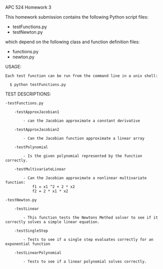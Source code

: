 APC 524 Homework 3 

This homework submission contains the following Python script files:

  - testFunctions.py
  - testNewton.py 

which depend on the following class and function definition files:

  - functions.py
  - newton.py


USAGE: 

    Each test function can be run from the command line in a unix shell:

      $ python testFunctions.py

TEST DESCRIPTIONS:

    -testFunctions.py

        -testApproxJacobian1

            - can the Jacobian approximate a constant derivative

        -testApproxJacobian2

            - Can the Jacobian function approximate a linear array

        -testPolynomial

            - Is the given polynomial represented by the function correctly.

        -testMultivariateLinear

            - Can the Jacobian approximate a nonlinear multivariate function: 
                f1 = x1 ^2 + 2 * x2 
                f2 = 2 * x1 * x2

    -testNewton.py

        -testLinear

            - This function tests the Newtons Method solver to see if it correctly solves a simple linear equation. 

        -testSingleStep

            - Tests to see if a single step evaluates correctly for an exponential function  

        -testLinearPolynomial

            - Tests to see if a linear polynomial solves correctly. 
                
